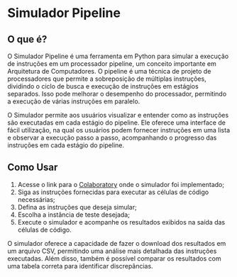# <b>Simulador Pipeline</b>

## <b>O que é?</b>

O Simulador Pipeline é uma ferramenta em Python para simular a execução de instruções em um processador pipeline, um conceito importante em Arquitetura de Computadores. O pipeline é uma técnica de projeto de processadores que permite a sobreposição de múltiplas instruções, dividindo o ciclo de busca e execução de instruções em estágios separados. Isso pode melhorar o desempenho do processador, permitindo a execução de várias instruções em paralelo.

O Simulador permite aos usuários visualizar e entender como as instruções são executadas em cada estágio do pipeline. Ele oferece uma interface de fácil utilização, na qual os usuários podem fornecer instruções em uma lista e observar a execução passo a passo, acompanhando o progresso das instruções em cada estágio do pipeline.

## <b>Como Usar</b>

1. Acesse o link para o [Colaboratory](https://colab.research.google.com/drive/1AKfgtQL16wR_ayo0Qit95FUbZR4lzr_Y?authuser=1#scrollTo=dqJ1tU0J8a8y) onde o simulador foi implementado;
2. Siga as instruções fornecidas para executar as células de código necessárias;
3. Defina as instruções que deseja simular;
4. Escolha a instância de teste desejada;
5. Execute o simulador e acompanhe os resultados exibidos na saída das células de código.

O simulador oferece a capacidade de fazer o download dos resultados em um arquivo CSV, permitindo uma análise mais detalhada das instruções executadas. Além disso, também é possível comparar os resultados com uma tabela correta para identificar discrepâncias.
